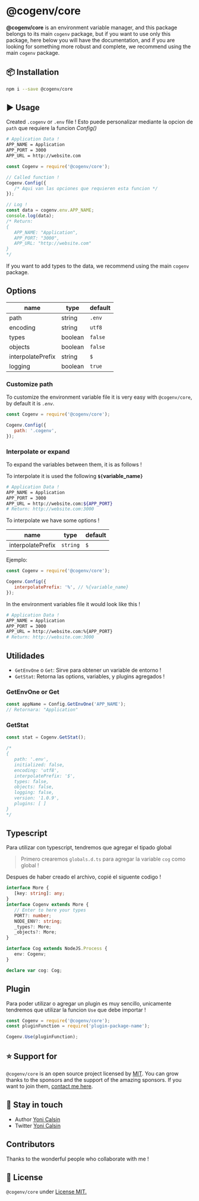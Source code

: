 # @cogenv/core

**@cogenv/core** is an environment variable manager, and this package belongs to its main `cogenv` package, but if you want to use only this package, here below you will have the documentation, and if you are looking for something more robust and complete, we recommend using the main `cogenv` package.

## 📦 Installation

```bash
npm i --save @cogenv/core
```

## ▶️ Usage

Created `.cogenv` or `.env` file !
Esto puede personalizar mediante la opcion de `path` que requiere la funcion _Config()_

```bash
# Application Data !
APP_NAME = Application
APP_PORT = 3000
APP_URL = http://website.com
```

```js
const Cogenv = require('@cogenv/core');

// Called function !
Cogenv.Config({
   /* Aqui van las opciones que requieren esta funcion */
});

// Log !
const data = cogenv.env.APP_NAME;
console.log(data);
/* Return:
{
   APP_NAME: "Application",
   APP_PORT: "3000",
   APP_URL: "http://website.com"
}
*/
```

If you want to add types to the data, we recommend using the main `cogenv` package.

## Options

| name              | type    | default |
| ----------------- | ------- | ------- |
| path              | string  | `.env`  |
| encoding          | string  | `utf8`  |
| types             | boolean | `false` |
| objects           | boolean | `false` |
| interpolatePrefix | string  | `$`     |
| logging           | boolean | `true`  |

### Customize path

To customize the environment variable file it is very easy with `@cogenv/core`, by default it is _`.env`_.

```js
const Cogenv = require('@cogenv/core');

Cogenv.Config({
   path: '.cogenv',
});
```

### Interpolate or expand

To expand the variables between them, it is as follows !

To interpolate it is used the following **`${`variable_name`}`**

```bash
# Application Data !
APP_NAME = Application
APP_PORT = 3000
APP_URL = http://website.com:${APP_PORT}
# Return: http://website.com:3000
```

To interpolate we have some options !

| name              | type     | default |
| ----------------- | -------- | ------- |
| interpolatePrefix | `string` | `$`     |

Ejemplo:

```js
const Cogenv = require('@cogenv/core');

Cogenv.Config({
   interpolatePrefix: '%', // %{variable_name}
});
```

In the environment variables file it would look like this !

```bash
# Application Data !
APP_NAME = Application
APP_PORT = 3000
APP_URL = http://website.com:%{APP_PORT}
# Return: http://website.com:3000
```

## Utilidades

-  `GetEnvOne` o `Get`: Sirve para obtener un variable de entorno !
-  `GetStat`: Retorna las options, variables, y plugins agregados !

### GetEnvOne or Get

```js
const appName = Config.GetEnvOne('APP_NAME');
// Retornara: "Application"
```

### GetStat

```ts
const stat = Cogenv.GetStat();

/*
{
   path: '.env',
   initialized: false,
   encoding: 'utf8',
   interpolatePrefix: '$',
   types: false,
   objects: false,
   logging: false,
   version: '1.0.9',
   plugins: [ ]
}
*/
```

## Typescript

Para utilizar con typescript, tendremos que agregar el tipado global

> Primero crearemos `globals.d.ts` para agregar la variable `cog` como global !

Despues de haber creado el archivo, copié el siguente codigo !

```ts
interface More {
   [key: string]: any;
}
interface Cogenv extends More {
   // Enter to here your types
   PORT?: number;
   NODE_ENV?: string;
   _types?: More;
   _objects?: More;
}

interface Cog extends NodeJS.Process {
   env: Cogenv;
}

declare var cog: Cog;
```

## Plugin

Para poder utilizar o agregar un plugin es muy sencillo, unicamente tendremos que utilizar la funcion `Use` que debe importar !

```ts
const Cogenv = require('@cogenv/core');
const pluginFunction = require('plugin-package-name');

Cogenv.Use(pluginFunction);
```

## ⭐ Support for

`@cogenv/core` is an open source project licensed by [MIT](LICENSE). You can grow thanks to the sponsors and the support of the amazing sponsors. If you want to join them, [contact me here](mailto:helloyonicb@gmail.com).

## 🎩 Stay in touch

-  Author [Yoni Calsin](https://github.com/yoicalsin)
-  Twitter [Yoni Calsin](https://twitter.com/yoicalsin)

## Contributors

Thanks to the wonderful people who collaborate with me !

## 📜 License

`@cogenv/core` under [License MIT.](LICENSE)
